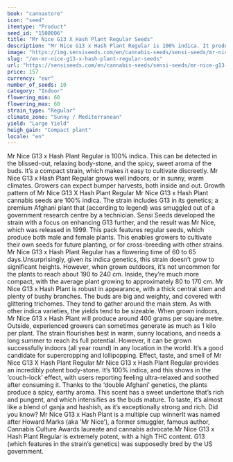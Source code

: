 ```yaml
---
book: "cannastore"
icon: "seed"
itemtype: "Product"
seed_id: "1500006"
title: "Mr Nice G13 X Hash Plant Regular Seeds"
description: "Mr Nice G13 x Hash Plant Regular is 100% indica. It produces a powerful body-stone, and has a spicy, earthy aroma. The plants often produce big yields."
image: "https://img.sensiseeds.com/en/cannabis-seeds/sensi-seeds/mr-nice-g13-x-hash-plant-image.png"
slug: "/en-mr-nice-g13-x-hash-plant-regular-seeds"
url: "https://sensiseeds.com/en/cannabis-seeds/sensi-seeds/mr-nice-g13-x-hash-plant?a_aid=cannastore"
price: 157
currency: "eur"
number_of_seeds: 10
category: "Indoor"
flowering_min: 60
flowering_max: 60
strain_type: "Regular"
climate_zone: "Sunny / Mediterranean"
yield: "Large Yield"
heigh_gain: "Compact plant"
locale: "en"
---
```

Mr Nice G13 x Hash Plant Regular is 100% indica. This can be detected in the blissed-out, relaxing body-stone, and the spicy, sweet aroma of the buds. It’s a compact strain, which makes it easy to cultivate discreetly. Mr Nice G13 x Hash Plant Regular grows well indoors, or in sunny, warm climates. Growers can expect bumper harvests, both inside and out. Growth pattern of Mr Nice G13 X Hash Plant Regular Mr Nice G13 x Hash Plant cannabis seeds are 100% indica. The strain includes G13 in its genetics; a premium Afghani plant that (according to legend) was smuggled out of a government research centre by a technician. Sensi Seeds developed the strain with a focus on enhancing G13 further, and the result was Mr Nice, which was released in 1999. This pack features regular seeds, which produce both male and female plants. This enables growers to cultivate their own seeds for future planting, or for cross-breeding with other strains. Mr Nice G13 x Hash Plant Regular has a flowering time of 60 to 65 days.Unsurprisingly, given its indica genetics, this strain doesn’t grow to significant heights. However, when grown outdoors, it’s not uncommon for the plants to reach about 190 to 240 cm. Inside, they’re much more compact, with the average plant growing to approximately 80 to 170 cm. Mr Nice G13 x Hash Plant is robust in appearance, with a thick central stem and plenty of bushy branches. The buds are big and weighty, and covered with glittering trichomes. They tend to gather around the main stem. As with other indica varieties, the yields tend to be sizeable. When grown indoors, Mr Nice G13 x Hash Plant will produce around 400 grams per square metre. Outside, experienced growers can sometimes generate as much as 1 kilo per plant. The strain flourishes best in warm, sunny locations, and needs a long summer to reach its full potential. However, it can be grown successfully indoors (all year round) in any location in the world. It’s a good candidate for supercropping and lollipopping. Effect, taste, and smell of Mr Nice G13 X Hash Plant Regular Mr Nice G13 x Hash Plant Regular provides an incredibly potent body-stone. It’s 100% indica, and this shows in the ‘couch-lock’ effect, with users reporting feeling ultra-relaxed and soothed after consuming it. Thanks to the ‘double Afghani’ genetics, the plants produce a spicy, earthy aroma. This scent has a sweet undertone that’s rich and pungent, and which intensifies as the buds mature. To taste, it’s almost like a blend of ganja and hashish, as it’s exceptionally strong and rich. Did you know? Mr Nice G13 x Hash Plant is a multiple cup winnerIt was named after Howard Marks (aka ‘Mr Nice’), a former smuggler, famous author, Cannabis Culture Awards laureate and cannabis advocate.Mr Nice G13 x Hash Plant Regular is extremely potent, with a high THC content. G13 (which features in the strain’s genetics) was supposedly bred by the US government.
